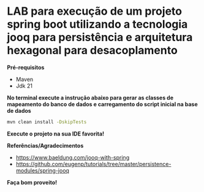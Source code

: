 LAB para execução de um projeto spring boot utilizando a tecnologia jooq para persistência e arquitetura hexagonal para desacoplamento 
============================

**Pré-requisitos**
- Maven
- Jdk 21

**No terminal  execute a instrução abaixo para gerar as classes de mapeamento do banco de dados e carregamento do script inicial na base de dados**
```bash
mvn clean install -DskipTests
```
**Execute o projeto na sua IDE favorita!**

**Referências/Agradecimentos**
- https://www.baeldung.com/jooq-with-spring
- https://github.com/eugenp/tutorials/tree/master/persistence-modules/spring-jooq


**Faça bom proveito!**

